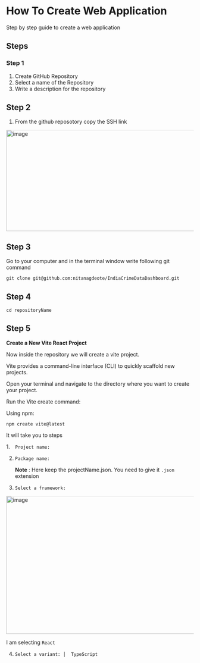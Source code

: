 # How To Create Web Application
Step by step guide to create a web application

## Steps 
### Step 1 
1. Create GitHub Repository
2. Select a name of the Repository
3. Write a description for the repository
## Step 2
1. From the github reposotory copy the SSH link
<img width="993" height="272" alt="image" src="https://github.com/user-attachments/assets/c730b217-5a15-4f8f-ac22-eeb3016db35e" />

## Step 3

Go to your computer and in the terminal window write following git command 

```git clone git@github.com:nitanagdeote/IndiaCrimeDataDashboard.git```

## Step 4

```cd repositoryName```

## Step 5

**Create a New Vite React Project**

Now inside the repository we will create a vite project.

Vite provides a command-line interface (CLI) to quickly scaffold new projects.

Open your terminal and navigate to the directory where you want to create your project.

Run the Vite create command:

Using npm:

```npm create vite@latest```

It will take you to steps

1.```  Project name:```

2. ```Package name:```
 
    **Note** : Here keep the projectName.json. You need to give it `.json` extension
  
3. ```Select a framework:```

<img width="993" height="371" alt="image" src="https://github.com/user-attachments/assets/22768086-4a4b-4661-b598-68059efffa6c" />

I am selecting `React` 

4. ```Select a variant: │  TypeScript``` 



